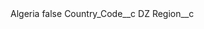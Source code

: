 <?xml version="1.0" encoding="UTF-8"?>
<CustomMetadata xmlns="http://soap.sforce.com/2006/04/metadata" xmlns:xsi="http://www.w3.org/2001/XMLSchema-instance" xmlns:xsd="http://www.w3.org/2001/XMLSchema">
    <label>Algeria</label>
    <protected>false</protected>
    <values>
        <field>Country_Code__c</field>
        <value xsi:type="xsd:string">DZ</value>
    </values>
    <values>
        <field>Region__c</field>
        <value xsi:nil="true"/>
    </values>
</CustomMetadata>
